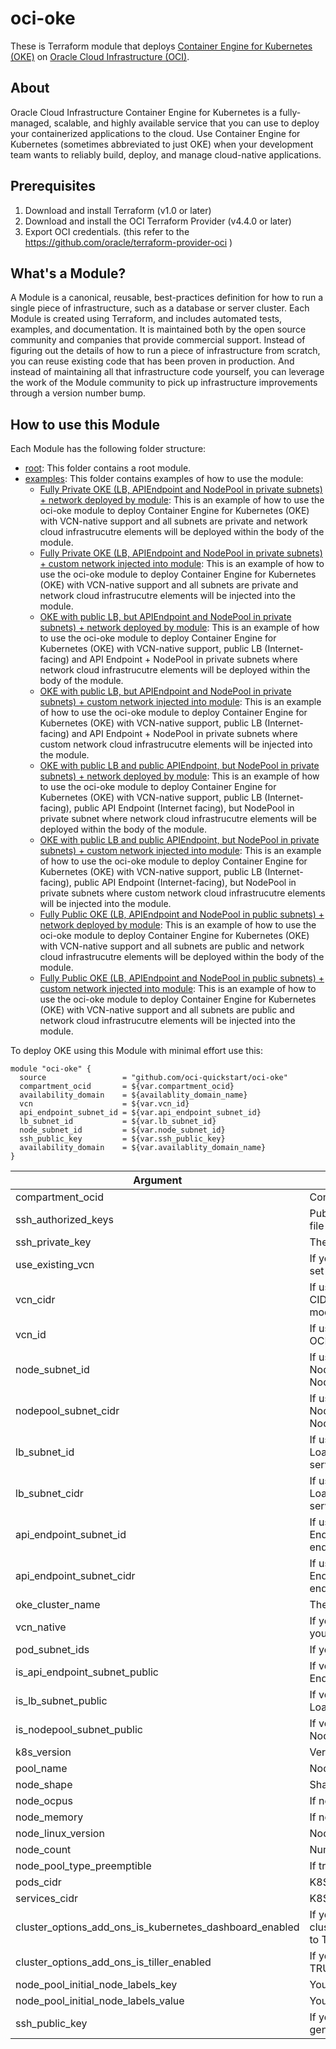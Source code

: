 # oci-oke

These is Terraform module that deploys [Container Engine for Kubernetes (OKE)](https://docs.oracle.com/en-us/iaas/Content/ContEng/home.htm) on [Oracle Cloud Infrastructure (OCI)](https://cloud.oracle.com/en_US/cloud-infrastructure).

## About
Oracle Cloud Infrastructure Container Engine for Kubernetes is a fully-managed, scalable, and highly available service that you can use to deploy your containerized applications to the cloud. Use Container Engine for Kubernetes (sometimes abbreviated to just OKE) when your development team wants to reliably build, deploy, and manage cloud-native applications. 

## Prerequisites
1. Download and install Terraform (v1.0 or later)
2. Download and install the OCI Terraform Provider (v4.4.0 or later)
3. Export OCI credentials. (this refer to the https://github.com/oracle/terraform-provider-oci )


## What's a Module?
A Module is a canonical, reusable, best-practices definition for how to run a single piece of infrastructure, such as a database or server cluster. Each Module is created using Terraform, and includes automated tests, examples, and documentation. It is maintained both by the open source community and companies that provide commercial support.
Instead of figuring out the details of how to run a piece of infrastructure from scratch, you can reuse existing code that has been proven in production. And instead of maintaining all that infrastructure code yourself, you can leverage the work of the Module community to pick up infrastructure improvements through a version number bump.

## How to use this Module
Each Module has the following folder structure:
* [root](): This folder contains a root module.
* [examples](): This folder contains examples of how to use the module:
  - [Fully Private OKE (LB, APIEndpoint and NodePool in private subnets) + network deployed by module](examples/oke-fully-private-no-existing-network): This is an example of how to use the oci-oke module to deploy Container Engine for Kubernetes (OKE) with VCN-native support and all subnets are private and network cloud infrastrucutre elements will be deployed within the body of the module.
  - [Fully Private OKE (LB, APIEndpoint and NodePool in private subnets) + custom network injected into module](examples/oke-fully-private-use-existing-network): This is an example of how to use the oci-oke module to deploy Container Engine for Kubernetes (OKE) with VCN-native support and all subnets are private and network cloud infrastrucutre elements will be injected into the module.
  - [OKE with public LB, but APIEndpoint and NodePool in private subnets) + network deployed by module](examples/oke-public-lb-private-api-endpoint-and-worker-no-existing-network): This is an example of how to use the oci-oke module to deploy Container Engine for Kubernetes (OKE) with VCN-native support, public LB (Internet-facing) and API Endpoint + NodePool in private subnets where network cloud infrastrucutre elements will be deployed within the body of the module.
  - [OKE with public LB, but APIEndpoint and NodePool in private subnets) + custom network injected into module](examples/oke-public-lb-private-api-endpoint-and-worker-use-existing-network): This is an example of how to use the oci-oke module to deploy Container Engine for Kubernetes (OKE) with VCN-native support, public LB (Internet-facing) and API Endpoint + NodePool in private subnets where custom network cloud infrastrucutre elements will be injected into the module.
  - [OKE with public LB and public APIEndpoint, but NodePool in private subnets) + network deployed by module](examples/oke-public-lb-and-api-endpoint-private-workers-no-existing-network): This is an example of how to use the oci-oke module to deploy Container Engine for Kubernetes (OKE) with VCN-native support, public LB (Internet-facing), public API Endpoint (Internet facing), but NodePool in private subnet where network cloud infrastrucutre elements will be deployed within the body of the module.
  - [OKE with public LB and public APIEndpoint, but NodePool in private subnets) + custom network injected into module](examples/oke-public-lb-and-api-endpoint-private-workers-use-existing-network): This is an example of how to use the oci-oke module to deploy Container Engine for Kubernetes (OKE) with VCN-native support, public LB (Internet-facing), public API Endpoint (Internet-facing), but NodePool in private subnets where custom network cloud infrastrucutre elements will be injected into the module.
   - [Fully Public OKE (LB, APIEndpoint and NodePool in public subnets) + network deployed by module](examples/oke-fully-public-no-existing-network): This is an example of how to use the oci-oke module to deploy Container Engine for Kubernetes (OKE) with VCN-native support and all subnets are public and network cloud infrastrucutre elements will be deployed within the body of the module.
  - [Fully Public OKE (LB, APIEndpoint and NodePool in public subnets) + custom network injected into module](examples/oke-fully-public-use-existing-network): This is an example of how to use the oci-oke module to deploy Container Engine for Kubernetes (OKE) with VCN-native support and all subnets are public and network cloud infrastrucutre elements will be injected into the module.

To deploy OKE using this Module with minimal effort use this:

```hcl
module "oci-oke" {
  source                 = "github.com/oci-quickstart/oci-oke"
  compartment_ocid       = ${var.compartment_ocid}
  availability_domain    = ${availablity_domain_name}
  vcn                    = ${var.vcn_id}
  api_endpoint_subnet_id = ${var.api_endpoint_subnet_id}
  lb_subnet_id           = ${var.lb_subnet_id}
  node_subnet_id         = ${var.node_subnet_id}
  ssh_public_key         = ${var.ssh_public_key}
  availability_domain    = ${var.availablity_domain_name}
}

```

Argument | Description
--- | ---
compartment_ocid | Compartment's OCID where OKE will be created
ssh_authorized_keys | Public SSH key to be included in the ~/.ssh/authorized_keys file for the default user on the instance
ssh_private_key | The private key to access instance
use_existing_vcn | If you want to inject already exisitng VCN then you need to set the value to TRUE.
vcn_cidr | If use_existing_vcn is set to FALSE then you can define VCN CIDR block and then it will used to create VCN within the module.
vcn_id | If use_existing_vcn is set to TRUE then you can pass VCN OCID and module will use it to create OKE Cluster.
node_subnet_id | If use_existing_vcn is set to TRUE then you can pass NodePool Subnet OCID and module will use it to create OKE NodePool.
nodepool_subnet_cidr | If use_existing_vcn is set to FALSE then you can define NodePool CIDR block and then it will used to create NodePool within the module.
lb_subnet_id | If use_existing_vcn is set to TRUE then you can pass LoadBalancer Subnet OCID and module will use it to define service_lb_subnet_ids.
lb_subnet_cidr | If use_existing_vcn is set to FALSE then you can define LoadBalancer CIDR block and then it will used to create service_lb_subnet_ids within the module.
api_endpoint_subnet_id | If use_existing_vcn is set to TRUE then you can pass API EndPoint Subnet OCID and module will use it to define endpoint_config.
api_endpoint_subnet_cidr | If use_existing_vcn is set to FALSE then you can define API EndPoint CIDR block and then it will used to create endpoint_config within the module.
oke_cluster_name | The name of the OKE Cluster.
vcn_native | If you want to use modern VCN-native mode for OKE then you need to set the value to TRUE.
pod_subnet_ids | If you use vcn native OKE you must set suntet id for pods
is_api_endpoint_subnet_public | If vcn_native is set to TRUE then you can choose if API EndPoint will be in the public or private subnet.
is_lb_subnet_public | If vcn_native is set to TRUE then you can choose if LoadBalancer will be in the public or private subnet.
is_nodepool_subnet_public | If vcn_native is set to TRUE then you can choose if NodePool will be in the public or private subnet.
k8s_version | Version of K8S.
pool_name | Node Pool Name.
node_shape | Shape for the Node Pool members. 
node_ocpus | If node_shape is Flex then you can define OCPUS.
node_memory | If node_shape is Flex then you can define Memory.
node_linux_version | Node Oracle Linux Version.
node_count | Number of Nodes in the Pool.
node_pool_type_preemptible | If true, creates preemptible nodes
pods_cidr | K8S PODs CIDR
services_cidr | K8S Services CIDR
cluster_options_add_ons_is_kubernetes_dashboard_enabled | If you want to set cluster_options_add_ons_is_kubernetes_dashboard_enabled to TRUE.
cluster_options_add_ons_is_tiller_enabled | If you want to use Tiller then you need to set the value to TRUE.
node_pool_initial_node_labels_key | You can pass here node_pool_initial_node_labels_key.
node_pool_initial_node_labels_value | You can pass here node_pool_initial_node_labels_value.
ssh_public_key | If you want to use your own SSH public key instead of generated onne by the module.

